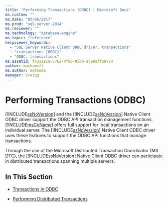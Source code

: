 ```yaml
---
title: "Performing Transactions (ODBC) | Microsoft Docs"
ms.custom: ""
ms.date: "03/06/2017"
ms.prod: "sql-server-2014"
ms.reviewer: ""
ms.technology: "database-engine"
ms.topic: "reference"
helpviewer_keywords: 
  - "SQL Server Native Client ODBC driver, transactions"
  - "transactions [ODBC]"
  - "ODBC, transactions"
ms.assetid: f431191a-5762-4f0b-85bb-ac99aff29724
author: mashamsft
ms.author: mathoma
manager: craigg
---
```

# Performing Transactions (ODBC)
  [!INCLUDE[ssNoVersion](../../includes/ssnoversion-md.md)] and the [!INCLUDE[ssNoVersion](../../includes/ssnoversion-md.md)] Native Client ODBC driver support the ODBC API transaction management functions. [!INCLUDE[msCoName](../../includes/msconame-md.md)] offers full support for local transactions on an individual server. The [!INCLUDE[ssNoVersion](../../includes/ssnoversion-md.md)] Native Client ODBC driver uses these features to support the ODBC API functions that manage transactions.  
  
 Through the use of the Microsoft Distributed Transaction Coordinator (MS DTC), the [!INCLUDE[ssNoVersion](../../includes/ssnoversion-md.md)] Native Client ODBC driver can participate in distributed transactions spanning multiple servers.  
  
## In This Section  
  
-   [Transactions in ODBC](../../relational-databases/native-client/odbc/performing-transactions-in-odbc.md)  
  
-   [Performing Distributed Transactions](../../relational-databases/native-client-ole-db-transactions/transactions.md)  
  
  
